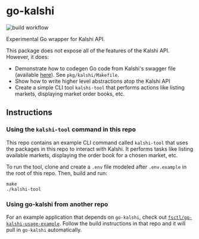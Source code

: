 # go-kalshi

![build workflow](https://github.com/fsctl/go-kalshi/actions/workflows/makefile.yml/badge.svg)

Experimental Go wrapper for Kalshi API.

This package does not expose all of the features of the Kalshi API. However, it does:

 * Demonstrate how to codegen Go code from Kalshi's swagger file (available [here](https://kalshi-public-docs.s3.amazonaws.com/KalshiAPI.html)). See `pkg/kalshi/Makefile`.
 * Show how to write higher level abstractions atop the Kalshi API
 * Create a simple CLI tool `kalshi-tool` that performs actions like listing markets, displaying market order books, etc.

## Instructions

### Using the `kalshi-tool` command in this repo

This repo contains an example CLI command called `kalshi-tool` that uses the packages in this repo to interact with Kalshi.  It performs tasks like listing available markets, displaying the order book for a chosen market, etc.  

To run the tool, clone and create a `.env` file modeled after `.env.example` in the root of this repo.  Then, build and run:

```
make
./kalshi-tool
```

### Using go-kalshi from another repo

For an example application that depends on `go-kalshi`, check out [`fsctl/go-kalshi-usage-example`](https://github.com/fsctl/go-kalshi-usage-example).  Follow the build instructions in that repo and it will pull in `go-kalshi` automatically.
